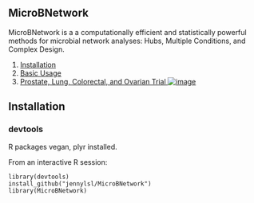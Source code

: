 ## MicroBNetwork
MicroBNetwork is a a computationally efficient and statistically powerful methods for microbial network analyses: 
Hubs, Multiple Conditions, and Complex Design.



1.  [Installation](#installation)
2.  [Basic Usage](#basic-usage)
3.  [Prostate, Lung, Colorectal, and Ovarian Trial ![image](https://user-images.githubusercontent.com/68125044/220179012-d7635510-883e-493f-87ef-3ba0db1ec19c.png)
](#plco)


Installation
------------

### devtools ###
R packages vegan, plyr installed.

From an interactive R session:

```{r, eval=FALSE}
library(devtools)
install_github("jennylsl/MicroBNetwork")
library(MicroBNetwork)
```

